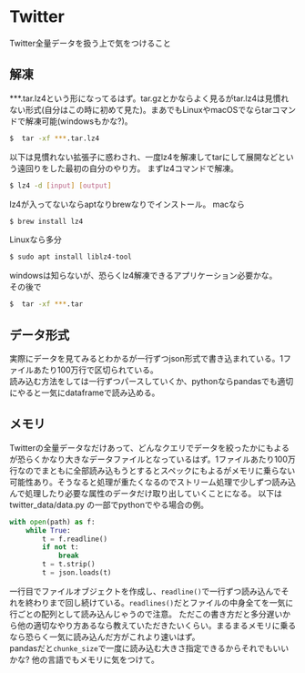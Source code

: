 # Twitter
Twitter全量データを扱う上で気をつけること
## 解凍
***.tar.lz4という形になってるはず。tar.gzとかならよく見るがtar.lz4は見慣れない形式(自分はこの時に初めて見た)。まあでもLinuxやmacOSでならtarコマンドで解凍可能(windowsもかな?)。

``` bash
$  tar -xf ***.tar.lz4
```

以下は見慣れない拡張子に惑わされ、一度lz4を解凍してtarにして展開などという遠回りをした最初の自分のやり方。
まずlz4コマンドで解凍。
``` bash
$ lz4 -d [input] [output] 
```

lz4が入ってないならaptなりbrewなりでインストール。
macなら

``` bash
$ brew install lz4
```

Linuxなら多分

``` bash
$ sudo apt install liblz4-tool
```

windowsは知らないが、恐らくlz4解凍できるアプリケーション必要かな。  
その後で

``` bash
$  tar -xf ***.tar
```


## データ形式  
実際にデータを見てみるとわかるが一行ずつjson形式で書き込まれている。1ファイルあたり100万行で区切られている。  
読み込む方法をしては一行ずつパースしていくか、pythonならpandasでも適切にやると一気にdataframeで読み込める。  

## メモリ
Twitterの全量データなだけあって、どんなクエリでデータを絞ったかにもよるが恐らくかなり大きなデータファイルとなっているはず。1ファイルあたり100万行なのでまともに全部読み込もうとするとスペックにもよるがメモリに乗らない可能性あり。そうなると処理が重たくなるのでストリーム処理で少しずつ読み込んで処理したり必要な属性のデータだけ取り出していくことになる。
以下は twitter_data/data.py の一部でpythonでやる場合の例。

``` python data.py {.line-number}
with open(path) as f:
    while True:
        t = f.readline()
        if not t:
            break
        t = t.strip()
        t = json.loads(t)
```

一行目でファイルオブジェクトを作成し、`readline()`で一行ずつ読み込んでそれを終わりまで回し続けている。`readlines()`だとファイルの中身全てを一気に行ごとの配列として読み込んじゃうので注意。
ただこの書き方だと多分遅いから他の適切なやり方あるなら教えていただきたいくらい。まるまるメモリに乗るなら恐らく一気に読み込んだ方がこれより速いはず。  
pandasだと`chunke_size`で一度に読み込む大きさ指定できるからそれでもいいかな?
他の言語でもメモリに気をつけて。


